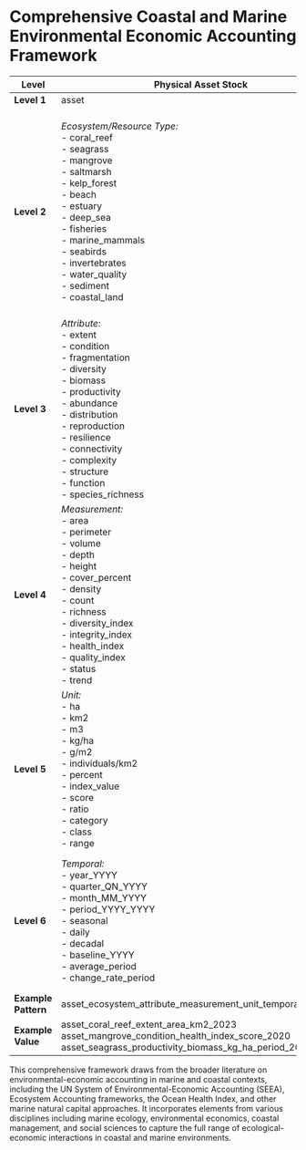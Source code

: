 # Comprehensive Coastal and Marine Environmental Economic Accounting Framework

| Level | Physical Asset Stock | Ecosystem Services | Economic Activity | Social Metrics | Governance | Pressures | Spatial | Valuation |
|-------|---------------------|-------------------|-------------------|---------------|------------|-----------|---------|-----------|
| **Level 1** | asset | service | economic | social | governance | pressure | spatial | valuation |
| **Level 2** | *Ecosystem/Resource Type:* <br>- coral_reef<br>- seagrass<br>- mangrove<br>- saltmarsh<br>- kelp_forest<br>- beach<br>- estuary<br>- deep_sea<br>- fisheries<br>- marine_mammals<br>- seabirds<br>- invertebrates<br>- water_quality<br>- sediment<br>- coastal_land | *Service Type:* <br>- provisioning_food<br>- provisioning_materials<br>- provisioning_genetic<br>- provisioning_medicinal<br>- regulating_carbon<br>- regulating_coastal_protection<br>- regulating_erosion<br>- regulating_water_quality<br>- regulating_hazard<br>- cultural_recreation<br>- cultural_tourism<br>- cultural_spiritual<br>- cultural_aesthetic<br>- cultural_educational<br>- supporting_habitat<br>- supporting_nursery<br>- supporting_biodiversity | *Sector:* <br>- fisheries_capture<br>- fisheries_aquaculture<br>- tourism_coastal<br>- tourism_cruise<br>- tourism_recreational<br>- shipping<br>- port_operations<br>- energy_offshore_wind<br>- energy_wave<br>- energy_tidal<br>- extraction_oil_gas<br>- extraction_minerals<br>- extraction_sand<br>- infrastructure_coastal<br>- biotechnology<br>- seafood_processing<br>- trade_marine | *Metric Type:* <br>- population_coastal<br>- employment_sector<br>- employment_gender<br>- food_security_access<br>- food_security_nutrition<br>- health_disease<br>- health_wellbeing<br>- equity_income<br>- equity_resource_access<br>- heritage_indigenous<br>- heritage_traditional<br>- education_awareness<br>- recreation_accessibility<br>- recreation_participation<br>- displacement | *Mechanism:* <br>- protected_area_marine<br>- protected_area_coastal<br>- policy_national<br>- policy_international<br>- institution_capacity<br>- institution_coordination<br>- stakeholder_participation<br>- stakeholder_representation<br>- monitoring_system<br>- monitoring_parameters<br>- reporting_standard<br>- management_plan<br>- management_effectiveness<br>- compliance<br>- enforcement | *Pressure Type:* <br>- climate_sea_level_rise<br>- climate_acidification<br>- climate_warming<br>- climate_extreme_events<br>- pollution_nutrients<br>- pollution_plastics<br>- pollution_contaminants<br>- pollution_noise<br>- habitat_destruction<br>- habitat_fragmentation<br>- extraction_overfishing<br>- extraction_bycatch<br>- invasive_species<br>- disease_outbreak | *Extent Type:* <br>- national<br>- subnational<br>- ecoregion<br>- ecosystem<br>- hotspot<br>- territorial_waters<br>- eez<br>- high_seas<br>- zoning<br>- mpa_network<br>- connectivity_corridor | *Valuation Type:* <br>- monetary_market<br>- monetary_nonmarket<br>- monetary_replacement<br>- nonmonetary_biophysical<br>- nonmonetary_cultural<br>- natural_capital_stock<br>- natural_capital_flow<br>- risk_vulnerability<br>- risk_resilience<br>- health_integrity<br>- health_functionality |
| **Level 3** | *Attribute:* <br>- extent<br>- condition<br>- fragmentation<br>- diversity<br>- biomass<br>- productivity<br>- abundance<br>- distribution<br>- reproduction<br>- resilience<br>- connectivity<br>- complexity<br>- structure<br>- function<br>- species_richness | *Flow Type:* <br>- capacity<br>- potential<br>- flow<br>- actual_use<br>- demand<br>- sustainability<br>- accessibility<br>- reliability<br>- quality<br>- efficiency<br>- substitutability<br>- dependence | *Performance:* <br>- output<br>- production<br>- revenue<br>- employment<br>- investment<br>- export<br>- import<br>- value_added<br>- growth<br>- productivity<br>- profitability<br>- seasonality<br>- sustainability<br>- innovation<br>- market_share | *Dimension:* <br>- demographic<br>- economic<br>- health<br>- cultural<br>- educational<br>- distributional<br>- temporal<br>- access<br>- vulnerability<br>- resilience<br>- dependency<br>- adaptive_capacity<br>- satisfaction<br>- perception | *Performance:* <br>- coverage<br>- implementation<br>- effectiveness<br>- compliance<br>- representation<br>- inclusivity<br>- transparency<br>- accountability<br>- adaptability<br>- integration<br>- coordination<br>- financing<br>- capacity<br>- scientific_basis | *Characteristic:* <br>- intensity<br>- frequency<br>- extent<br>- impact<br>- trend<br>- reversibility<br>- source<br>- pathway<br>- accumulation<br>- persistence<br>- interaction<br>- threshold<br>- tipping_point | *Feature:* <br>- boundary<br>- area<br>- representation<br>- jurisdiction<br>- governance<br>- management<br>- planning<br>- connectivity<br>- fragmentation<br>- heterogeneity<br>- isolation<br>- accessibility | *Method:* <br>- direct_market<br>- indirect_market<br>- stated_preference<br>- revealed_preference<br>- cost_based<br>- benefit_transfer<br>- natural_capital_accounting<br>- ecosystem_service_accounting<br>- multi_criteria<br>- participatory |
| **Level 4** | *Measurement:* <br>- area<br>- perimeter<br>- volume<br>- depth<br>- height<br>- cover_percent<br>- density<br>- count<br>- richness<br>- diversity_index<br>- integrity_index<br>- health_index<br>- quality_index<br>- status<br>- trend | *Measurement:* <br>- quantity<br>- quality<br>- economic_value<br>- beneficiaries<br>- dependency<br>- spatial_range<br>- temporal_range<br>- stability<br>- index<br>- potential_change<br>- actual_change<br>- benefit_distribution<br>- cost_distribution | *Measurement:* <br>- quantity<br>- value<br>- volume<br>- rate<br>- percentage<br>- index<br>- jobs<br>- enterprises<br>- infrastructure<br>- vessels<br>- operations<br>- permits<br>- facilities<br>- technology_adoption | *Measurement:* <br>- count<br>- density<br>- rate<br>- percentage<br>- index<br>- score<br>- ratio<br>- distribution<br>- access_distance<br>- access_time<br>- dependency_ratio<br>- income_share<br>- perception_scale | *Measurement:* <br>- coverage_area<br>- coverage_percent<br>- representation_percent<br>- effectiveness_score<br>- compliance_rate<br>- violations<br>- funding<br>- staff_capacity<br>- stakeholder_number<br>- monitoring_frequency<br>- response_time<br>- adaptation_ability | *Measurement:* <br>- magnitude<br>- frequency<br>- duration<br>- return_period<br>- area_affected<br>- population_affected<br>- species_affected<br>- habitat_affected<br>- economic_impact<br>- recovery_time<br>- distance_from_threshold | *Measurement:* <br>- area<br>- perimeter<br>- fragmentation_index<br>- connectivity_index<br>- representation_index<br>- isolation_index<br>- distance<br>- density<br>- dispersion<br>- overlap<br>- centrality<br>- heterogeneity | *Measurement:* <br>- present_value<br>- annual_value<br>- per_capita_value<br>- per_area_value<br>- replacement_cost<br>- avoidance_cost<br>- damage_cost<br>- willingness_to_pay<br>- natural_capital_index<br>- vulnerability_score<br>- resilience_score |
| **Level 5** | *Unit:* <br>- ha<br>- km2<br>- m3<br>- kg/ha<br>- g/m2<br>- individuals/km2<br>- percent<br>- index_value<br>- score<br>- ratio<br>- category<br>- class<br>- range | *Unit:* <br>- tonnes<br>- kg<br>- individuals<br>- visits<br>- percent<br>- index_value<br>- currency<br>- currency/ha<br>- beneficiaries_count<br>- beneficiaries_percent<br>- kg/capita<br>- joules<br>- cubic_meters | *Unit:* <br>- currency<br>- currency/year<br>- tonnes<br>- tonnes/year<br>- percent<br>- percent_change<br>- jobs<br>- enterprises<br>- vessel_days<br>- kwh<br>- operations/year<br>- bed_nights<br>- visitor_days | *Unit:* <br>- persons<br>- persons/km2<br>- jobs<br>- percent<br>- ratio<br>- index_value<br>- score<br>- rank<br>- currency<br>- years<br>- kg/capita/year<br>- distance_km<br>- time_hours | *Unit:* <br>- km2<br>- percent<br>- count<br>- score<br>- rank<br>- currency<br>- staff_number<br>- days<br>- frequency<br>- compliance_rate<br>- violation_rate<br>- participation_rate<br>- response_rate | *Unit:* <br>- mm/year<br>- degrees_celsius<br>- ph_units<br>- events/year<br>- km2<br>- percent<br>- category<br>- tonnes<br>- concentration<br>- threshold_distance<br>- currency<br>- months<br>- years | *Unit:* <br>- km2<br>- km<br>- percent<br>- index_value<br>- category<br>- count<br>- ratio<br>- rank<br>- connectivity_score<br>- fragmentation_score<br>- isolation_distance<br>- heterogeneity_index | *Unit:* <br>- currency<br>- currency/ha<br>- currency/capita<br>- currency/year<br>- percent_gdp<br>- benefit_cost_ratio<br>- index_value<br>- score<br>- rank<br>- category<br>- natural_capital_value<br>- damage_cost |
| **Level 6** | *Temporal:* <br>- year_YYYY<br>- quarter_QN_YYYY<br>- month_MM_YYYY<br>- period_YYYY_YYYY<br>- seasonal<br>- daily<br>- decadal<br>- baseline_YYYY<br>- average_period<br>- change_rate_period | *Temporal:* <br>- year_YYYY<br>- quarter_QN_YYYY<br>- month_MM_YYYY<br>- period_YYYY_YYYY<br>- seasonal<br>- daily<br>- decadal<br>- peak_period<br>- low_period<br>- annual_average<br>- cumulative | *Temporal:* <br>- year_YYYY<br>- quarter_QN_YYYY<br>- month_MM_YYYY<br>- period_YYYY_YYYY<br>- seasonal<br>- fiscal_year<br>- growth_period<br>- trend_period<br>- forecast_period<br>- historical_average | *Temporal:* <br>- year_YYYY<br>- quarter_QN_YYYY<br>- month_MM_YYYY<br>- period_YYYY_YYYY<br>- seasonal<br>- daily<br>- decadal<br>- census_year<br>- survey_year<br>- trend_period | *Temporal:* <br>- year_YYYY<br>- quarter_QN_YYYY<br>- month_MM_YYYY<br>- period_YYYY_YYYY<br>- policy_period<br>- implementation_phase<br>- reporting_period<br>- commitment_period<br>- review_cycle | *Temporal:* <br>- year_YYYY<br>- quarter_QN_YYYY<br>- month_MM_YYYY<br>- period_YYYY_YYYY<br>- seasonal<br>- daily<br>- event_based<br>- return_period<br>- reference_period<br>- projection_period | *Temporal:* <br>- year_YYYY<br>- quarter_QN_YYYY<br>- month_MM_YYYY<br>- period_YYYY_YYYY<br>- seasonal<br>- planning_period<br>- designation_date<br>- assessment_period<br>- monitoring_interval | *Temporal:* <br>- year_YYYY<br>- quarter_QN_YYYY<br>- month_MM_YYYY<br>- period_YYYY_YYYY<br>- seasonal<br>- valuation_year<br>- reference_year<br>- discounting_period<br>- amortization_period |
| **Example Pattern** | asset_ecosystem_attribute_measurement_unit_temporal | service_servicetype_flowtype_measurement_unit_temporal | economic_sector_performance_measurement_unit_temporal | social_metrictype_dimension_measurement_unit_temporal | governance_mechanism_performance_measurement_unit_temporal | pressure_pressuretype_characteristic_measurement_unit_temporal | spatial_extenttype_feature_measurement_unit_temporal | valuation_valuationtype_method_measurement_unit_temporal |
| **Example Value** | asset_coral_reef_extent_area_km2_2023<br>asset_mangrove_condition_health_index_score_2020<br>asset_seagrass_productivity_biomass_kg_ha_period_2015_2020 | service_regulating_carbon_capacity_sequestration_tonnes_year_2023<br>service_cultural_tourism_flow_visits_count_year_2023<br>service_provisioning_food_sustainability_yield_tonnes_year_2023 | economic_fisheries_capture_revenue_currency_year_2023<br>economic_tourism_coastal_employment_jobs_year_2023<br>economic_shipping_seasonality_variation_percent_period_2020_2023 | social_food_security_nutrition_consumption_kg_capita_year_2023<br>social_employment_sector_distribution_percent_year_2023<br>social_recreation_access_distance_km_year_2023 | governance_protected_area_marine_coverage_percent_year_2023<br>governance_management_effectiveness_score_rank_year_2023<br>governance_stakeholder_participation_representation_percent_year_2023 | pressure_climate_warming_intensity_degrees_celsius_period_2015_2023<br>pressure_pollution_plastics_accumulation_tonnes_km2_year_2023<br>pressure_habitat_destruction_extent_percent_period_2000_2023 | spatial_ecosystem_connectivity_index_value_score_year_2023<br>spatial_mpa_network_representation_percent_year_2023<br>spatial_eez_fragmentation_index_value_score_year_2023 | valuation_monetary_market_direct_market_currency_year_2023<br>valuation_natural_capital_stock_natural_capital_accounting_currency_ha_year_2023<br>valuation_risk_vulnerability_multi_criteria_score_year_2023 |

This comprehensive framework draws from the broader literature on environmental-economic accounting in marine and coastal contexts, including the UN System of Environmental-Economic Accounting (SEEA), Ecosystem Accounting frameworks, the Ocean Health Index, and other marine natural capital approaches. It incorporates elements from various disciplines including marine ecology, environmental economics, coastal management, and social sciences to capture the full range of ecological-economic interactions in coastal and marine environments.
